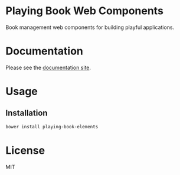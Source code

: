 Playing Book Web Components
===========================

Book management web components for building playful applications.

# Documentation

Please see the [documentation site](https://playingio.github.io).

# Usage

## Installation

```bash
bower install playing-book-elements
```

# License

MIT
